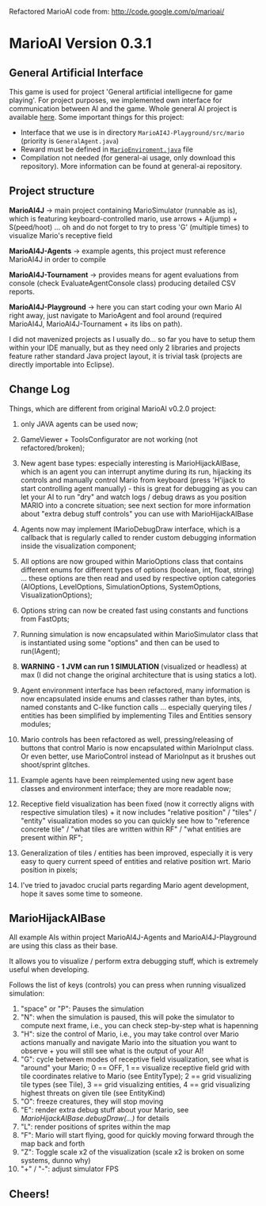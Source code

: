 Refactored MarioAI code from: http://code.google.com/p/marioai/

# MarioAI Version 0.3.1
## General Artificial Interface
This game is used for project 'General artificial intelligecne for game playing'. For project purposes, we implemented own interface for communication between AI and the game. Whole general AI project is available [here](https://github.com/Honkl/general-ai).
Some important things for this project:
- Interface that we use is in directory `MarioAI4J-Playground/src/mario` (priority is `GeneralAgent.java`)
- Reward must be defined in [`MarioEnviroment.java`](https://github.com/Honkl/MarioAI/blob/master/MarioAI4J/src/ch/idsia/benchmark/mario/environments/MarioEnvironment.java) file
- Compilation not needed (for general-ai usage, only download this repository). More information can be found at general-ai repository.

## Project structure
**MarioAI4J** -> main project containing MarioSimulator (runnable as is), which is featuring keyboard-controlled mario, use arrows + A(jump) + S(peed/hoot) ... oh and do not forget to try to press 'G' (multiple times) to visualize Mario's receptive field

**MarioAI4J-Agents** -> example agents, this project must reference MarioAI4J in order to compile

**MarioAI4J-Tournament** -> provides means for agent evaluations from console (check EvaluateAgentConsole class) producing detailed CSV reports.

**MarioAI4J-Playground** -> here you can start coding your own Mario AI right away, just navigate to MarioAgent and fool around (required MarioAI4J, MarioAI4J-Tournament + its libs on path).

I did not mavenized projects as I usually do... so far you have to setup them within your IDE manually, but as they need only 2 libraries and projects feature rather standard Java project layout, it is trivial task (projects are directly importable into Eclipse).

## Change Log

Things, which are different from original MarioAI v0.2.0 project:

1) only JAVA agents can be used now;

2) GameViewer + ToolsConfigurator are not working (not refactored/broken);

3) New agent base types: especially interesting is MarioHijackAIBase, which is an agent you can interrupt anytime during its run, hijacking its controls and manually control Mario from keyboard (press 'H'ijack to start controlling agent manually) - this is great for debugging as you can let your AI to run "dry" and watch logs / debug draws as you position MARIO into a concrete situation; see next section for more information about "extra debug stuff controls" you can use with
MarioHijackAIBase

4) Agents now may implement IMarioDebugDraw interface, which is a callback that is regularly called to render custom debugging information inside the visualization component;

5) All options are now grouped within MarioOptions class that contains different enums for different types of options (boolean, int, float, string) ... these options are then read and used by respective option categories (AIOptions, LevelOptions, SimulationOptions, SystemOptions, VisualizationOptions);

6) Options string can now be created fast using constants and functions from FastOpts;

7) Running simulation is now encapsulated within MarioSimulator class that is instantiated using some "options" and then can be used to run(IAgent);

8) **WARNING - 1 JVM can run 1 SIMULATION** (visualized or headless) at max (I did not change the original architecture that is using statics a lot).

9) Agent environment interface has been refactored, many information is now encapsulated inside enums and classes rather than bytes, ints, named constants and C-like function calls ... especially querying tiles / entities has been simplified by implementing Tiles and Entities sensory modules;

10) Mario controls has been refactored as well, pressing/releasing of buttons that control Mario is now encapsulated within MarioInput class. Or even better, use MarioControl instead of MarioInput as it brushes out shoot/sprint glitches.

11) Example agents have been reimplemented using new agent base classes and environment interface; they are more readable now;

12) Receptive field visualization has been fixed (now it correctly aligns with respective simulation tiles) + it now includes "relative position" / "tiles" / "entity" visualization modes so you can quickly see how to "reference concrete tile" / "what tiles are written within RF" / "what entities are present within RF";

13) Generalization of tiles / entities has been improved, especially it is very easy to query current speed of entities and relative position wrt. Mario position in pixels;

14) I've tried to javadoc crucial parts regarding Mario agent development, hope it saves some time to someone.

## MarioHijackAIBase 

All example AIs within project MarioAI4J-Agents and MarioAI4J-Playground are using this class as their base.

It allows you to visualize / perform extra debugging stuff, which is extremely useful when developing.

Follows the list of keys (controls) you can press when running visualized simulation:

1. "space" or "P": Pauses the simulation
2. "N": when the simulation is paused, this will poke the simulator to compute next frame, i.e., you can check step-by-step what is hapenning
3. "H": size the control of Mario, i.e., you may take control over Mario actions manually and navigate Mario into the situation you want to observe + you will still see what is the output of your AI!
4. "G": cycle between modes of receptive field visualization, see what is "around" your Mario; 0 == OFF, 1 == visualize receptive field grid with tile coordinates relative to Mario (see EntityType); 2 == grid visualizing tile types (see Tile), 3 == grid visualizing entities, 4 == grid visualizing highest threats on given tile (see EntityKind)
5. "O": freeze creatures, they will stop moving
6. "E": render extra debug stuff about your Mario, see _MarioHijackAIBase.debugDraw(...)_ for details
7. "L": render positions of sprites within the map
8. "F": Mario will start flying, good for quickly moving forward through the map back and forth
9. "Z": Toggle scale x2 of the visualization (scale x2 is broken on some systems, dunno why)
10. "+" / "-": adjust simulator FPS

## Cheers!
